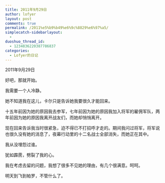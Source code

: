 ```yaml
---
title: 2011年9月29日
author: lofyer
layout: post
comments: true
permalink: /2011%e5%b9%b49%e6%9c%8829%e6%97%a5/
simplecatch-sidebarlayout:
  - 
duoshuo_thread_id:
  - 1234836220387786837
categories:
  - Lofyer的日记
---
```

2011年9月29日

好吧，那就开始。

我需要一个人冷静。

她不知道我在这儿，卡尔只是告诉她我要很久才能回来。

十五年前因为她的原因我去参军，七年前因为她的原因我加入将军的雇佣军队，两年前因为她的原因我离开战友们，而她却悄悄离开。

现在回来告诉我当时很紧急，迫不得已不打招呼才走的。期间我问过将军，将军说也很久没有她的消息了，夜幕行动里的十二名战士全部消失，而她正在其中。

我从没埋怨过谁。

犹如霹雳，劈裂了我的心。

我在考虑去留的问题，我想了很多不见她的理由，有几个很满意。呵呵。

明天到飞到帕罗，不管什么了。

&nbsp;